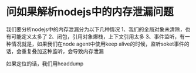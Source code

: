 # 问如果解析nodejs中的内存泄漏问题

我们要分析nodejs中的内存泄漏分为以下几种情况
1、我们的全局对象未清除，也有可能定义太多了
2、闭包，引用对象爆栈，上下文引用太多
3、事件监听，有一种情况就是，如果我们在node agent中使用keep alive的时候，监听soket事件的话，会重复叠加这种监听，会导致内存泄漏

如果定位的话，我们用headdump